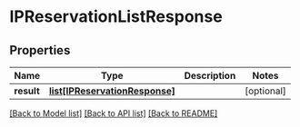 # IPReservationListResponse

## Properties
Name | Type | Description | Notes
------------ | ------------- | ------------- | -------------
**result** | [**list[IPReservationResponse]**](IPReservationResponse.md) |  | [optional] 

[[Back to Model list]](../README.md#documentation-for-models) [[Back to API list]](../README.md#documentation-for-api-endpoints) [[Back to README]](../README.md)


